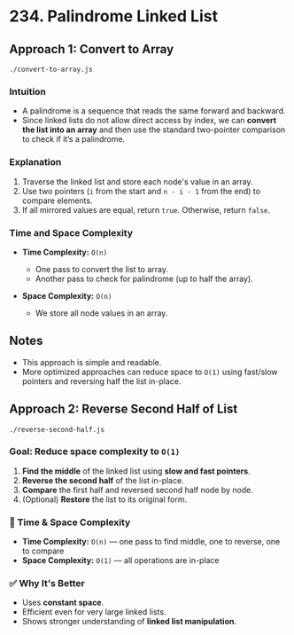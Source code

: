 # 234. Palindrome Linked List

## Approach 1: Convert to Array
`./convert-to-array.js`

### Intuition

* A palindrome is a sequence that reads the same forward and backward.
* Since linked lists do not allow direct access by index, we can **convert the list into an array** and then use the standard two-pointer comparison to check if it’s a palindrome.

### Explanation

1. Traverse the linked list and store each node's value in an array.
2. Use two pointers (`i` from the start and `n - i - 1` from the end) to compare elements.
3. If all mirrored values are equal, return `true`. Otherwise, return `false`.

### Time and Space Complexity

* **Time Complexity:** `O(n)`
  * One pass to convert the list to array.
  * Another pass to check for palindrome (up to half the array).

* **Space Complexity:** `O(n)`
  * We store all node values in an array.

## Notes

* This approach is simple and readable.
* More optimized approaches can reduce space to `O(1)` using fast/slow pointers and reversing half the list in-place.

## Approach 2: **Reverse Second Half of List**
`./reverse-second-half.js`

### Goal: Reduce space complexity to `O(1)`

1. **Find the middle** of the linked list using **slow and fast pointers**.
2. **Reverse the second half** of the list in-place.
3. **Compare** the first half and reversed second half node by node.
4. (Optional) **Restore** the list to its original form.

### 🧠 Time & Space Complexity

* **Time Complexity:** `O(n)` — one pass to find middle, one to reverse, one to compare
* **Space Complexity:** `O(1)` — all operations are in-place

### ✅ Why It's Better

* Uses **constant space**.
* Efficient even for very large linked lists.
* Shows stronger understanding of **linked list manipulation**.